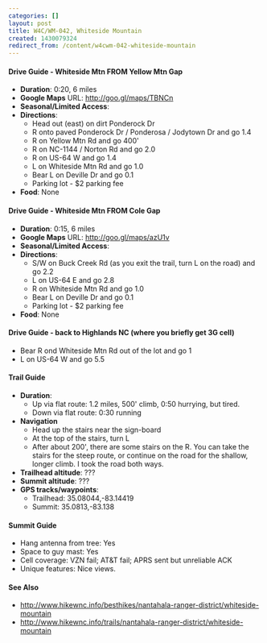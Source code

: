 ```yaml
---
categories: []
layout: post
title: W4C/WM-042, Whiteside Mountain
created: 1430079324
redirect_from: /content/w4cwm-042-whiteside-mountain
---
```

#### Drive Guide - Whiteside Mtn FROM Yellow Mtn Gap

* **Duration**: 0:20, 6 miles
* **Google Maps** URL: http://goo.gl/maps/TBNCn
* **Seasonal/Limited Access**:
* **Directions**:
    * Head out (east) on dirt Ponderock Dr
    * R onto paved Ponderock Dr / Ponderosa / Jodytown Dr and go 1.4
    * R on Yellow Mtn Rd and go 400'
    * R on NC-1144 / Norton Rd and go 2.0
    * R on US-64 W and go 1.4
    * L on Whiteside Mtn Rd and go 1.0
    * Bear L on Deville Dr and go 0.1
    * Parking lot - $2 parking fee
* **Food**: None

#### Drive Guide - Whiteside Mtn FROM Cole Gap

* **Duration**: 0:15, 6 miles
* **Google Maps** URL: http://goo.gl/maps/azU1v
* **Seasonal/Limited Access**:
* **Directions**:
    * S/W on Buck Creek Rd  (as you exit the trail, turn L on the road) and go 2.2
    * L on US-64 E and go 2.8
    * R on Whiteside Mtn Rd and go 1.0
    * Bear L on Deville Dr and go 0.1
    * Parking lot - $2 parking fee
* **Food**: None

#### Drive Guide - back to Highlands NC (where you briefly get 3G cell)

* Bear R ond Whiteside Mtn Rd out of the lot and go 1
* L on US-64 W and go 5.5


#### Trail Guide

* **Duration**: 
    * Up via flat route: 1.2 miles, 500' climb, 0:50 hurrying, but tired.
    * Down via flat route: 0:30 running
* **Navigation**
    * Head up the stairs near the sign-board
    * At the top of the stairs, turn L
    * After about 200', there are some stairs on the R.  You can take the stairs for the steep route, or continue on the road for the shallow, longer climb.  I took the road both ways.
* **Trailhead altitude**: ???
* **Summit altitude**: ???
* **GPS tracks/waypoints**:
    * Trailhead: 35.08044,-83.14419
    * Summit: 35.0813,-83.138

#### Summit Guide

* Hang antenna from tree: Yes
* Space to guy mast: Yes
* Cell coverage: VZN fail; AT&T fail; APRS sent but unreliable ACK
* Unique features: Nice views.

#### See Also

* http://www.hikewnc.info/besthikes/nantahala-ranger-district/whiteside-mountain
* http://www.hikewnc.info/trails/nantahala-ranger-district/whiteside-mountain
